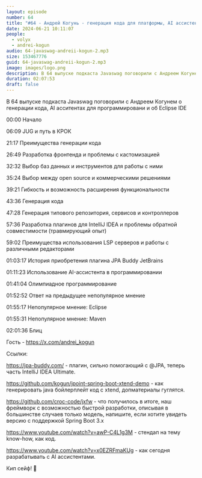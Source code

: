 ```yaml
---
layout: episode
number: 64
title: "#64 - Андрей Когунь - генерация кода для платформы, AI ассистенты для кода и уникальность Eclipse IDE"
date: 2024-06-21 10:11:07
people:
  - volyx
  - andrei-kogun
audio: 64-javaswag-andreii-kogun-2.mp3
size: 153467776           
guid: 64-javaswag-andreii-kogun-2.mp3
image: images/logo.png
description: В 64 выпуске подкаста Javaswag поговорили с Андреем Когунем о генерации кода, AI асситентах для программировани и об Eclipse IDE
duration: 02:07:53
draft: false
---
```



В 64 выпуске подкаста Javaswag поговорили с Андреем Когунем о генерации кода, AI асситентах для программировани и об Eclipse IDE

00:00 Начало

06:09 JUG и путь в КРОК

21:17 Преимущества генерации кода

26:49 Разработка фронтенда и проблемы с кастомизацией

32:32 Выбор баз данных и инструментов для работы с ними

35:24 Выбор между open source и коммерческими решениями

39:21 Гибкость и возможность расширения функциональности

43:36 Генерация кода 

47:28 Генерация типового репозитория, сервисов и контроллеров

57:36 Разработка плагинов для IntelliJ IDEA и проблемы обратной совместимости (травмирующий опыт)

59:02 Преимущества использования LSP серверов и работы с различными редакторами

01:03:17 История приобретения плагина JPA Buddy JetBrains

01:11:23 Использование AI-ассистента в программировании

01:41:04 Олимпиадное программирование 

01:52:52 Ответ на предыдущее непопулярное мнение 

01:55:17 Непопулярное мнение: Eclipse 

01:55:31 Непопулярное мнение: Maven 

02:01:36 Блиц

Гость - https://x.com/andrei_kogun

Ссылки:

https://jpa-buddy.com/ - плагин, сильно помогающий с @JPA, теперь часть IntelliJ IDEA Ultimate. 

https://github.com/kogun/jpoint-spring-boot-xtend-demo - как генерировать java бойлерплейт код с xtend, допматериалы гуглятся.

https://github.com/croc-code/jxfw - что получилось в итоге, наш фреймворк с возможностью быстрой разработки, описывая в большинстве случаев только модель, напишите, если хотите увидеть версию с поддержкой Spring Boot 3.x 

https://www.youtube.com/watch?v=awP-C4L1g3M - стендап на тему know-how, как код.

https://www.youtube.com/watch?v=x0EZRFmaKUg - как сегодня разрабатывать с AI ассистентами.

Кип сейф! 🖖
